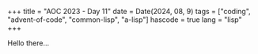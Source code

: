 +++
title = "AOC 2023 - Day 11"
date = Date(2024, 08, 9)
tags = ["coding", "advent-of-code", "common-lisp", "a-lisp"]
hascode = true
lang = "lisp"
+++

Hello there...
